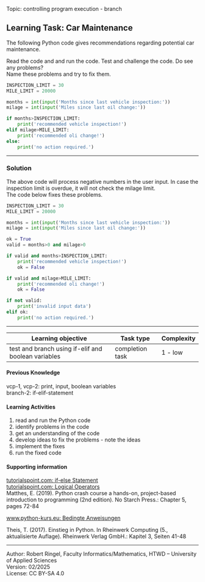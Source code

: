 Topic: controlling program execution - branch

## Learning Task: Car Maintenance

The following Python code gives recommendations regarding potential car maintenance.  

Read the code and and run the code. Test and challenge the code. Do see any problems?  
Name these problems and try to fix them.

``` python
INSPECTION_LIMIT = 30
MILE_LIMIT = 20000

months = int(input('Months since last vehicle inspection:'))
milage = int(input('Miles since last oil change:'))

if months>INSPECTION_LIMIT:
	print('recommended vehicle inspection!')
elif milage>MILE_LIMIT:
	print('recommended oli change!')
else:
	print('no action required.')
```

---------------------------------------

### Solution

The above code will process negative numbers in the user input.
In case the inspection limit is overdue, it will not check the milage limit.  
The code below fixes these problems.

``` python
INSPECTION_LIMIT = 30
MILE_LIMIT = 20000

months = int(input('Months since last vehicle inspection:'))
milage = int(input('Miles since last oil change:'))

ok = True
valid = months>0 and milage>0

if valid and months>INSPECTION_LIMIT:
	print('recommended vehicle inspection!')
	ok = False

if valid and milage>MILE_LIMIT:
	print('recommended oli change!')
	ok = False

if not valid:
	print('invalid input data')
elif ok:
	print('no action required.')
```

---------------------------------------

| **Learning objective**                         | **Task type**   | **Complexity** |
| ---------------------------------------------- | --------------- | -------------- |
| test and branch using if-elif and boolean variables | completion task | 1 - low   |  

#### Previous Knowledge

vcp-1, vcp-2: print, input, boolean variables  
branch-2: if-elif-statement
  
#### Learning Activities

1) read and run the Python code
2) identify problems in the code
3) get an understanding of the code
4) develop ideas to fix the problems - note the ideas
5) implement the fixes
6) run the fixed code

#### Supporting information

[tutorialspoint.com: if-else Statement](https://www.tutorialspoint.com/python/python_if_else.htm)  
[tutorialspoint.com: Logical Operators](https://www.tutorialspoint.com/python/python_logical_operators.htm)  
Matthes, E. (2019). Python crash course a hands-on, project-based introduction to programming (2nd edition). No Starch Press.: Chapter 5, pages 72-84  

[www.python-kurs.eu: Bedingte Anweisungen](https://python-kurs.eu/python3_bedingte_anweisungen.php)

Theis, T. (2017). Einstieg in Python. In Rheinwerk Computing (5., aktualisierte Auflage). Rheinwerk Verlag GmbH.: Kapitel 3, Seiten 41-48

---------------------------------------

Author: Robert Ringel, Faculty Informatics/Mathematics, HTWD – University of Applied Sciences  
Version: 02/2025  
License: CC BY-SA 4.0
